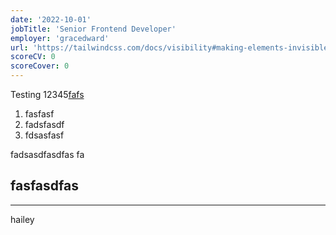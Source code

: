 ```yaml
---
date: '2022-10-01'
jobTitle: 'Senior Frontend Developer'
employer: 'gracedward'
url: 'https://tailwindcss.com/docs/visibility#making-elements-invisible'
scoreCV: 0
scoreCover: 0
---
```


Testing 12345[fafs](https://yahoo.com.hk)

1. fasfasf
2. fadsfasdf
3. fdsasfasf

fadsasdfasdfas
fa

## fasfasdfas

---

hailey
